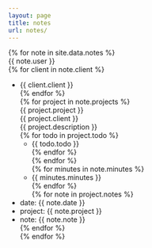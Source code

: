 ```yaml
---
layout: page
title: notes
url: notes/
---
```

{% for note in site.data.notes %}  
{{ note.user }}  
{% for client in note.client %}  
- {{ client.client }}  
{% endfor %}  
{% for project in note.projects %}  
{{ project.project }}  
{{ project.client }}  
{{ project.description }}  
{% for todo in project.todo %}  
  - {{ todo.todo }}  
{% endfor %}  
{% endfor %}  
{% for minutes in note.minutes %}  
  - {{ minutes.minutes }}  
{% endfor %}  
{% for note in project.notes %}  
- date: {{ note.date }}  
- project: {{ note.project }}  
- note: {{ note.note }}  
{% endfor %}  
{% endfor %}  
